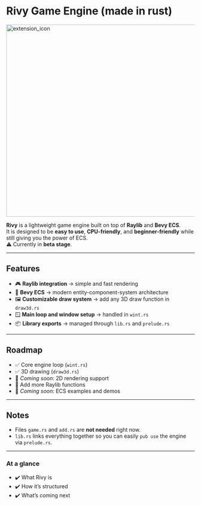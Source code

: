 # Rivy Game Engine (made in rust)
<img width="512" height="512" alt="extension_icon" src="https://github.com/user-attachments/assets/9c7c2a53-62f1-4a57-9350-2f25bb25c73b" />

**Rivy** is a lightweight game engine built on top of **Raylib** and **Bevy ECS**.  
It is designed to be **easy to use**, **CPU-friendly**, and **beginner-friendly** while still giving you the power of ECS.  
⚠️ Currently in **beta stage**.

---

## Features

- 🎮 **Raylib integration** → simple and fast rendering  
- 🧩 **Bevy ECS** → modern entity-component-system architecture  
- 🖼️ **Customizable draw system** → add any 3D draw function in `draw3d.rs`  
- 🪟 **Main loop and window setup** → handled in `wint.rs`  
- 📦 **Library exports** → managed through `lib.rs` and `prelude.rs`  

---

## Roadmap

- ✅ Core engine loop (`wint.rs`)  
- ✅ 3D drawing (`draw3d.rs`)  
- 🔄 *Coming soon*: 2D rendering support  
- 🔄 Add more Raylib functions  
- 🔄 *Coming soon*: ECS examples and demos  

---

## Notes

- Files `game.rs` and `add.rs` are **not needed** right now.  
- `lib.rs` links everything together so you can easily `pub use` the engine via `prelude.rs`.  

---

### At a glance
- ✔️ What Rivy is  
- ✔️ How it’s structured  
- ✔️ What’s coming next  
